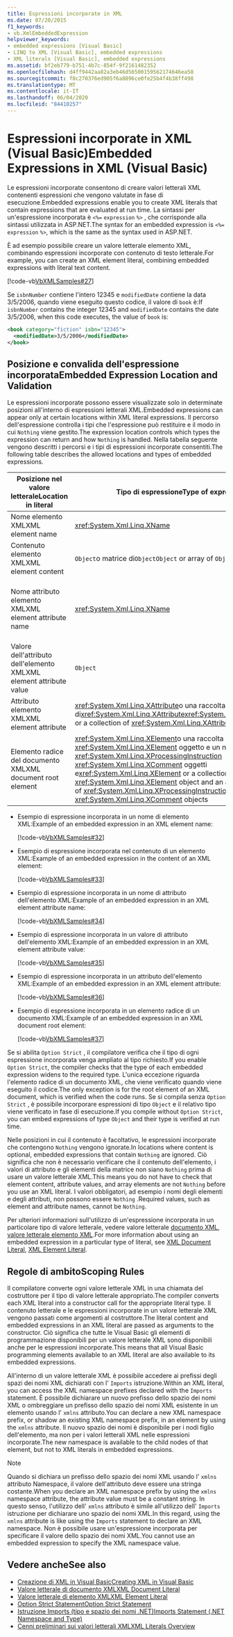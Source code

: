 ```yaml
---
title: Espressioni incorporate in XML
ms.date: 07/20/2015
f1_keywords:
- vb.XmlEmbeddedExpression
helpviewer_keywords:
- embedded expressions [Visual Basic]
- LINQ to XML [Visual Basic], embedded expressions
- XML literals [Visual Basic], embedded expressions
ms.assetid: bf2eb779-b751-4b7c-854f-9f2161482352
ms.openlocfilehash: d4ff9442aa82a3eb46d56500159562174646ea58
ms.sourcegitcommit: f8c270376ed905f6a8896ce0fe25b4f4b38ff498
ms.translationtype: MT
ms.contentlocale: it-IT
ms.lasthandoff: 06/04/2020
ms.locfileid: "84410257"
---
```

# <a name="embedded-expressions-in-xml-visual-basic"></a><span data-ttu-id="9324e-102">Espressioni incorporate in XML (Visual Basic)</span><span class="sxs-lookup"><span data-stu-id="9324e-102">Embedded Expressions in XML (Visual Basic)</span></span>
<span data-ttu-id="9324e-103">Le espressioni incorporate consentono di creare valori letterali XML contenenti espressioni che vengono valutate in fase di esecuzione.</span><span class="sxs-lookup"><span data-stu-id="9324e-103">Embedded expressions enable you to create XML literals that contain expressions that are evaluated at run time.</span></span> <span data-ttu-id="9324e-104">La sintassi per un'espressione incorporata è `<%=` `expression` `%>` , che corrisponde alla sintassi utilizzata in ASP.NET.</span><span class="sxs-lookup"><span data-stu-id="9324e-104">The syntax for an embedded expression is `<%=` `expression` `%>`, which is the same as the syntax used in ASP.NET.</span></span>  
  
 <span data-ttu-id="9324e-105">È ad esempio possibile creare un valore letterale elemento XML, combinando espressioni incorporate con contenuto di testo letterale.</span><span class="sxs-lookup"><span data-stu-id="9324e-105">For example, you can create an XML element literal, combining embedded expressions with literal text content.</span></span>  
  
 [!code-vb[VbXMLSamples#27](~/samples/snippets/visualbasic/VS_Snippets_VBCSharp/VbXMLSamples/VB/XMLSamples13.vb#27)]  
  
 <span data-ttu-id="9324e-106">Se `isbnNumber` contiene l'intero 12345 e `modifiedDate` contiene la data 3/5/2006, quando viene eseguito questo codice, il valore di `book` è:</span><span class="sxs-lookup"><span data-stu-id="9324e-106">If `isbnNumber` contains the integer 12345 and `modifiedDate` contains the date 3/5/2006, when this code executes, the value of `book` is:</span></span>  
  
```xml  
<book category="fiction" isbn="12345">  
  <modifiedDate>3/5/2006</modifiedDate>  
</book>  
```  
  
## <a name="embedded-expression-location-and-validation"></a><span data-ttu-id="9324e-107">Posizione e convalida dell'espressione incorporata</span><span class="sxs-lookup"><span data-stu-id="9324e-107">Embedded Expression Location and Validation</span></span>  
 <span data-ttu-id="9324e-108">Le espressioni incorporate possono essere visualizzate solo in determinate posizioni all'interno di espressioni letterali XML.</span><span class="sxs-lookup"><span data-stu-id="9324e-108">Embedded expressions can appear only at certain locations within XML literal expressions.</span></span> <span data-ttu-id="9324e-109">Il percorso dell'espressione controlla i tipi che l'espressione può restituire e il modo in cui `Nothing` viene gestito.</span><span class="sxs-lookup"><span data-stu-id="9324e-109">The expression location controls which types the expression can return and how `Nothing` is handled.</span></span> <span data-ttu-id="9324e-110">Nella tabella seguente vengono descritti i percorsi e i tipi di espressioni incorporate consentiti.</span><span class="sxs-lookup"><span data-stu-id="9324e-110">The following table describes the allowed locations and types of embedded expressions.</span></span>  
  
|<span data-ttu-id="9324e-111">Posizione nel valore letterale</span><span class="sxs-lookup"><span data-stu-id="9324e-111">Location in literal</span></span>|<span data-ttu-id="9324e-112">Tipo di espressione</span><span class="sxs-lookup"><span data-stu-id="9324e-112">Type of expression</span></span>|<span data-ttu-id="9324e-113">Gestione di`Nothing`</span><span class="sxs-lookup"><span data-stu-id="9324e-113">Handling of `Nothing`</span></span>|  
|---|---|---|  
|<span data-ttu-id="9324e-114">Nome elemento XML</span><span class="sxs-lookup"><span data-stu-id="9324e-114">XML element name</span></span>|<xref:System.Xml.Linq.XName>|<span data-ttu-id="9324e-115">Errore</span><span class="sxs-lookup"><span data-stu-id="9324e-115">Error</span></span>|  
|<span data-ttu-id="9324e-116">Contenuto elemento XML</span><span class="sxs-lookup"><span data-stu-id="9324e-116">XML element content</span></span>|<span data-ttu-id="9324e-117">`Object`o matrice di`Object`</span><span class="sxs-lookup"><span data-stu-id="9324e-117">`Object` or array of `Object`</span></span>|<span data-ttu-id="9324e-118">Ignorato</span><span class="sxs-lookup"><span data-stu-id="9324e-118">Ignored</span></span>|  
|<span data-ttu-id="9324e-119">Nome attributo elemento XML</span><span class="sxs-lookup"><span data-stu-id="9324e-119">XML element attribute name</span></span>|<xref:System.Xml.Linq.XName>|<span data-ttu-id="9324e-120">Errore, a meno che anche il valore dell'attributo non sia`Nothing`</span><span class="sxs-lookup"><span data-stu-id="9324e-120">Error, unless the attribute value is also `Nothing`</span></span>|  
|<span data-ttu-id="9324e-121">Valore dell'attributo dell'elemento XML</span><span class="sxs-lookup"><span data-stu-id="9324e-121">XML element attribute value</span></span>|`Object`|<span data-ttu-id="9324e-122">Dichiarazione di attributo ignorata</span><span class="sxs-lookup"><span data-stu-id="9324e-122">Attribute declaration ignored</span></span>|  
|<span data-ttu-id="9324e-123">Attributo elemento XML</span><span class="sxs-lookup"><span data-stu-id="9324e-123">XML element attribute</span></span>|<span data-ttu-id="9324e-124"><xref:System.Xml.Linq.XAttribute>o una raccolta di<xref:System.Xml.Linq.XAttribute></span><span class="sxs-lookup"><span data-stu-id="9324e-124"><xref:System.Xml.Linq.XAttribute> or a collection of <xref:System.Xml.Linq.XAttribute></span></span>|<span data-ttu-id="9324e-125">Ignorato</span><span class="sxs-lookup"><span data-stu-id="9324e-125">Ignored</span></span>|  
|<span data-ttu-id="9324e-126">Elemento radice del documento XML</span><span class="sxs-lookup"><span data-stu-id="9324e-126">XML document root element</span></span>|<span data-ttu-id="9324e-127"><xref:System.Xml.Linq.XElement>o una raccolta di un <xref:System.Xml.Linq.XElement> oggetto e un numero arbitrario di <xref:System.Xml.Linq.XProcessingInstruction> <xref:System.Xml.Linq.XComment> oggetti e</span><span class="sxs-lookup"><span data-stu-id="9324e-127"><xref:System.Xml.Linq.XElement> or a collection of one <xref:System.Xml.Linq.XElement> object and an arbitrary number of <xref:System.Xml.Linq.XProcessingInstruction> and <xref:System.Xml.Linq.XComment> objects</span></span>|<span data-ttu-id="9324e-128">Ignorato</span><span class="sxs-lookup"><span data-stu-id="9324e-128">Ignored</span></span>|  
  
- <span data-ttu-id="9324e-129">Esempio di espressione incorporata in un nome di elemento XML:</span><span class="sxs-lookup"><span data-stu-id="9324e-129">Example of an embedded expression in an XML element name:</span></span>  
  
     [!code-vb[VbXMLSamples#32](~/samples/snippets/visualbasic/VS_Snippets_VBCSharp/VbXMLSamples/VB/XMLSamples13.vb#32)]  
  
- <span data-ttu-id="9324e-130">Esempio di espressione incorporata nel contenuto di un elemento XML:</span><span class="sxs-lookup"><span data-stu-id="9324e-130">Example of an embedded expression in the content of an XML element:</span></span>  
  
     [!code-vb[VbXMLSamples#33](~/samples/snippets/visualbasic/VS_Snippets_VBCSharp/VbXMLSamples/VB/XMLSamples13.vb#33)]  
  
- <span data-ttu-id="9324e-131">Esempio di espressione incorporata in un nome di attributo dell'elemento XML:</span><span class="sxs-lookup"><span data-stu-id="9324e-131">Example of an embedded expression in an XML element attribute name:</span></span>  
  
     [!code-vb[VbXMLSamples#34](~/samples/snippets/visualbasic/VS_Snippets_VBCSharp/VbXMLSamples/VB/XMLSamples13.vb#34)]  
  
- <span data-ttu-id="9324e-132">Esempio di espressione incorporata in un valore di attributo dell'elemento XML:</span><span class="sxs-lookup"><span data-stu-id="9324e-132">Example of an embedded expression in an XML element attribute value:</span></span>  
  
     [!code-vb[VbXMLSamples#35](~/samples/snippets/visualbasic/VS_Snippets_VBCSharp/VbXMLSamples/VB/XMLSamples13.vb#35)]  
  
- <span data-ttu-id="9324e-133">Esempio di espressione incorporata in un attributo dell'elemento XML:</span><span class="sxs-lookup"><span data-stu-id="9324e-133">Example of an embedded expression in an XML element attribute:</span></span>  
  
     [!code-vb[VbXMLSamples#36](~/samples/snippets/visualbasic/VS_Snippets_VBCSharp/VbXMLSamples/VB/XMLSamples13.vb#36)]  
  
- <span data-ttu-id="9324e-134">Esempio di espressione incorporata in un elemento radice di un documento XML:</span><span class="sxs-lookup"><span data-stu-id="9324e-134">Example of an embedded expression in an XML document root element:</span></span>  
  
     [!code-vb[VbXMLSamples#37](~/samples/snippets/visualbasic/VS_Snippets_VBCSharp/VbXMLSamples/VB/XMLSamples13.vb#37)]  
  
 <span data-ttu-id="9324e-135">Se si abilita `Option Strict` , il compilatore verifica che il tipo di ogni espressione incorporata venga ampliato al tipo richiesto.</span><span class="sxs-lookup"><span data-stu-id="9324e-135">If you enable `Option Strict`, the compiler checks that the type of each embedded expression widens to the required type.</span></span> <span data-ttu-id="9324e-136">L'unica eccezione riguarda l'elemento radice di un documento XML, che viene verificato quando viene eseguito il codice.</span><span class="sxs-lookup"><span data-stu-id="9324e-136">The only exception is for the root element of an XML document, which is verified when the code runs.</span></span> <span data-ttu-id="9324e-137">Se si compila senza `Option Strict` , è possibile incorporare espressioni di tipo `Object` e il relativo tipo viene verificato in fase di esecuzione.</span><span class="sxs-lookup"><span data-stu-id="9324e-137">If you compile without `Option Strict`, you can embed expressions of type `Object` and their type is verified at run time.</span></span>  
  
 <span data-ttu-id="9324e-138">Nelle posizioni in cui il contenuto è facoltativo, le espressioni incorporate che contengono `Nothing` vengono ignorate.</span><span class="sxs-lookup"><span data-stu-id="9324e-138">In locations where content is optional, embedded expressions that contain `Nothing` are ignored.</span></span> <span data-ttu-id="9324e-139">Ciò significa che non è necessario verificare che il contenuto dell'elemento, i valori di attributo e gli elementi della matrice non siano `Nothing` prima di usare un valore letterale XML.</span><span class="sxs-lookup"><span data-stu-id="9324e-139">This means you do not have to check that element content, attribute values, and array elements are not `Nothing` before you use an XML literal.</span></span> <span data-ttu-id="9324e-140">I valori obbligatori, ad esempio i nomi degli elementi e degli attributi, non possono essere `Nothing` .</span><span class="sxs-lookup"><span data-stu-id="9324e-140">Required values, such as element and attribute names, cannot be `Nothing`.</span></span>  
  
 <span data-ttu-id="9324e-141">Per ulteriori informazioni sull'utilizzo di un'espressione incorporata in un particolare tipo di valore letterale, vedere valore letterale [documento XML](../../../language-reference/xml-literals/xml-document-literal.md), [valore letterale elemento XML](../../../language-reference/xml-literals/xml-element-literal.md).</span><span class="sxs-lookup"><span data-stu-id="9324e-141">For more information about using an embedded expression in a particular type of literal, see [XML Document Literal](../../../language-reference/xml-literals/xml-document-literal.md), [XML Element Literal](../../../language-reference/xml-literals/xml-element-literal.md).</span></span>  
  
## <a name="scoping-rules"></a><span data-ttu-id="9324e-142">Regole di ambito</span><span class="sxs-lookup"><span data-stu-id="9324e-142">Scoping Rules</span></span>  
 <span data-ttu-id="9324e-143">Il compilatore converte ogni valore letterale XML in una chiamata del costruttore per il tipo di valore letterale appropriato.</span><span class="sxs-lookup"><span data-stu-id="9324e-143">The compiler converts each XML literal into a constructor call for the appropriate literal type.</span></span> <span data-ttu-id="9324e-144">Il contenuto letterale e le espressioni incorporate in un valore letterale XML vengono passati come argomenti al costruttore.</span><span class="sxs-lookup"><span data-stu-id="9324e-144">The literal content and embedded expressions in an XML literal are passed as arguments to the constructor.</span></span> <span data-ttu-id="9324e-145">Ciò significa che tutte le Visual Basic gli elementi di programmazione disponibili per un valore letterale XML sono disponibili anche per le espressioni incorporate.</span><span class="sxs-lookup"><span data-stu-id="9324e-145">This means that all Visual Basic programming elements available to an XML literal are also available to its embedded expressions.</span></span>  
  
 <span data-ttu-id="9324e-146">All'interno di un valore letterale XML è possibile accedere ai prefissi degli spazi dei nomi XML dichiarati con l' `Imports` istruzione.</span><span class="sxs-lookup"><span data-stu-id="9324e-146">Within an XML literal, you can access the XML namespace prefixes declared with the `Imports` statement.</span></span> <span data-ttu-id="9324e-147">È possibile dichiarare un nuovo prefisso dello spazio dei nomi XML o ombreggiare un prefisso dello spazio dei nomi XML esistente in un elemento usando l' `xmlns` attributo.</span><span class="sxs-lookup"><span data-stu-id="9324e-147">You can declare a new XML namespace prefix, or shadow an existing XML namespace prefix, in an element by using the `xmlns` attribute.</span></span> <span data-ttu-id="9324e-148">Il nuovo spazio dei nomi è disponibile per i nodi figlio dell'elemento, ma non per i valori letterali XML nelle espressioni incorporate.</span><span class="sxs-lookup"><span data-stu-id="9324e-148">The new namespace is available to the child nodes of that element, but not to XML literals in embedded expressions.</span></span>  
  
> [!NOTE]
> <span data-ttu-id="9324e-149">Quando si dichiara un prefisso dello spazio dei nomi XML usando l' `xmlns` attributo Namespace, il valore dell'attributo deve essere una stringa costante.</span><span class="sxs-lookup"><span data-stu-id="9324e-149">When you declare an XML namespace prefix by using the `xmlns` namespace attribute, the attribute value must be a constant string.</span></span> <span data-ttu-id="9324e-150">In questo senso, l'utilizzo dell' `xmlns` attributo è simile all'utilizzo dell' `Imports` istruzione per dichiarare uno spazio dei nomi XML.</span><span class="sxs-lookup"><span data-stu-id="9324e-150">In this regard, using the `xmlns` attribute is like using the `Imports` statement to declare an XML namespace.</span></span> <span data-ttu-id="9324e-151">Non è possibile usare un'espressione incorporata per specificare il valore dello spazio dei nomi XML.</span><span class="sxs-lookup"><span data-stu-id="9324e-151">You cannot use an embedded expression to specify the XML namespace value.</span></span>  
  
## <a name="see-also"></a><span data-ttu-id="9324e-152">Vedere anche</span><span class="sxs-lookup"><span data-stu-id="9324e-152">See also</span></span>

- [<span data-ttu-id="9324e-153">Creazione di XML in Visual Basic</span><span class="sxs-lookup"><span data-stu-id="9324e-153">Creating XML in Visual Basic</span></span>](creating-xml.md)
- [<span data-ttu-id="9324e-154">Valore letterale di documento XML</span><span class="sxs-lookup"><span data-stu-id="9324e-154">XML Document Literal</span></span>](../../../language-reference/xml-literals/xml-document-literal.md)
- [<span data-ttu-id="9324e-155">Valore letterale di elemento XML</span><span class="sxs-lookup"><span data-stu-id="9324e-155">XML Element Literal</span></span>](../../../language-reference/xml-literals/xml-element-literal.md)
- [<span data-ttu-id="9324e-156">Option Strict Statement</span><span class="sxs-lookup"><span data-stu-id="9324e-156">Option Strict Statement</span></span>](../../../language-reference/statements/option-strict-statement.md)
- [<span data-ttu-id="9324e-157">Istruzione Imports (tipo e spazio dei nomi .NET)</span><span class="sxs-lookup"><span data-stu-id="9324e-157">Imports Statement (.NET Namespace and Type)</span></span>](../../../language-reference/statements/imports-statement-net-namespace-and-type.md)
- [<span data-ttu-id="9324e-158">Cenni preliminari sui valori letterali XML</span><span class="sxs-lookup"><span data-stu-id="9324e-158">XML Literals Overview</span></span>](xml-literals-overview.md)
